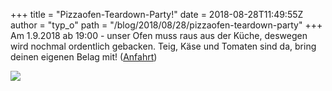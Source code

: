 +++
title = "Pizzaofen-Teardown-Party!"
date = 2018-08-28T11:49:55Z
author = "typ_o"
path = "/blog/2018/08/28/pizzaofen-teardown-party"
+++
Am 1.9.2018 ab 19:00 - unser Ofen muss raus aus der Küche, deswegen wird
nochmal ordentlich gebacken. Teig, Käse und Tomaten sind da, bring
deinen eigenen Belag mit\!
([Anfahrt](https://flipdot.org/wiki/Kontakt))  
  
[![](https://flipdot.org/blog/uploads/pizza.serendipityThumb.JPG)](https://flipdot.org/blog/uploads/pizza.JPG)
